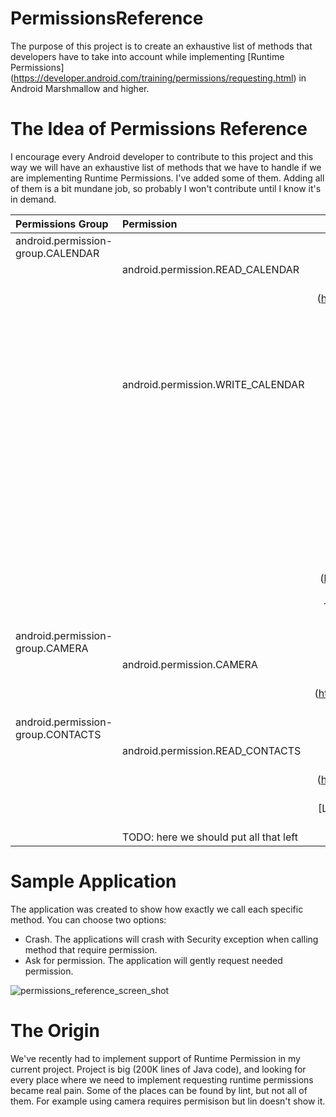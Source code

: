 # PermissionsReference
The purpose of this project is to create an exhaustive list of methods that developers have to take into account while implementing [Runtime Permissions] (https://developer.android.com/training/permissions/requesting.html) in Android Marshmallow and higher.

# The Idea of Permissions Reference
I encourage every Android developer to contribute to this project and this way we will have an exhaustive list of methods that we have to handle if we are implementing Runtime Permissions.
I've added some of them. Adding all of them is a bit mundane job, so probably I won't contribute until I know it's in demand.

| Permissions Group                      | Permission                         | Method that requires permission  |
| :------------------------------------- |:---------------------------------- |:--------------------------------:|
| android.permission-group.CALENDAR      |                                    |                                  |
|                                        | android.permission.READ_CALENDAR   |                                  |
|                                        |                                    |[ContentResover.query()] (https://developer.android.com/reference/android/content/ContentResolver.html#query(android.net.Uri, java.lang.String[], java.lang.String, java.lang.String[], java.lang.String))|
|                                        |                                    |[ContentResolver.canonocalize()] (https://developer.android.com/reference/android/content/ContentResolver.html#canonicalize(android.net.Uri))|
|                                        |                                    |[ContentResolver.uncanonocalize()] (https://developer.android.com/reference/android/content/ContentResolver.html#uncanonicalize(android.net.Uri))|
|                                        |android.permission.WRITE_CALENDAR   |
|                                        |                                    |[ContentResolver.insert()] (https://developer.android.com/reference/android/content/ContentResolver.html#insert(android.net.Uri, android.content.ContentValues))
|                                        |                                    |[ContentResolver.bulkInsert()] (https://developer.android.com/reference/android/content/ContentResolver.html#bulkInsert(android.net.Uri, android.content.ContentValues[]))
|                                        |                                    |[ContentResolver.update()] (https://developer.android.com/reference/android/content/ContentResolver.html#update(android.net.Uri, android.content.ContentValues, java.lang.String, java.lang.String[]))
|                                        |                                   |[ContentResolver.applyBatch()] (https://developer.android.com/reference/android/content/ContentResolver.html#applyBatch(java.lang.String, java.util.ArrayList<android.content.ContentProviderOperation>))
|                                        |                                   |[ContenResolver.delete()] (https://developer.android.com/reference/android/content/ContentResolver.html#delete(android.net.Uri, java.lang.String, java.lang.String[]))
|                                        |                                   | The same principle works if we use Cursor Loader. Demo with Cursor Loader is created using Contacts Permission (not Calendar)
|android.permission-group.CAMERA         |                                   |
|                                        |android.permission.CAMERA          |[Cameara.open()] (https://developer.android.com/reference/android/hardware/Camera.html#open(int))
|                                        |                                   |[CameraManager.openCamera()] (https://developer.android.com/reference/android/hardware/camera2/CameraManager.html#openCamera(java.lang.String, android.hardware.camera2.CameraDevice.StateCallback, android.os.Handler))
|android.permission-group.CONTACTS       |                                   |
|                                        |android.permission.READ_CONTACTS   |
|                                        |                                   |[ContentResover.query()] (https://developer.android.com/reference/android/content/ContentResolver.html#query(android.net.Uri, java.lang.String[], java.lang.String, java.lang.String[], java.lang.String))
|                                        |                                   |[LoaderManager.initLoader()] (https://developer.android.com/reference/android/app/LoaderManager.html#initLoader(int, android.os.Bundle, android.app.LoaderManager.LoaderCallbacks<D>))
|                                        |TODO: here we should put all that left |

# Sample Application
The application was created to show how exactly we call each specific method.
You can choose two options:
- Crash. The applications will crash with Security exception when calling method that require permission.
- Ask for permission. The application will gently request needed permission.

![permissions_reference_screen_shot](https://cloud.githubusercontent.com/assets/2686355/15980251/e4553d86-2f72-11e6-85e4-ef60e3bcf6cc.png)

# The Origin
We've recently had to implement support of Runtime Permission in my current project. Project is big (200K lines of Java code), and looking for every place where we need to implement requesting runtime permissions became real pain. Some of the places can be found by lint, but not all of them. For example using camera requires permisison but lin doesn't show it.
